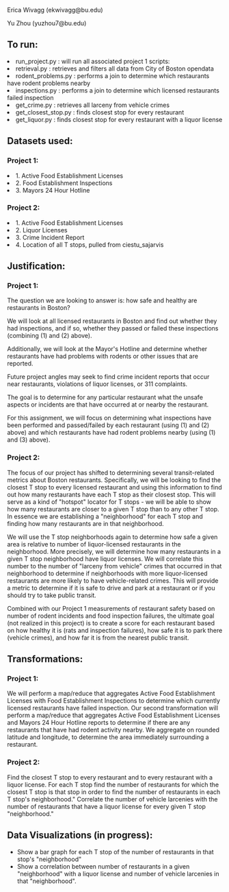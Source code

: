 <p>Erica Wivagg (ekwivagg@bu.edu)</p>
<p>Yu Zhou (yuzhou7@bu.edu)</p>

<h2>To run:</h2>
<sl>
<li>run_project.py : will run all associated project 1 scripts:</li>
<li>retrieval.py : retrieves and filters all data from City of Boston opendata</li>
<li>rodent_problems.py : performs a join to determine which restaurants have rodent problems nearby</li>
<li>inspections.py : performs a join to determine which licensed restaurants failed inspection</li>
<li>get_crime.py : retrieves all larceny from vehicle crimes</li>
<li>get_closest_stop.py : finds closest stop for every restaurant</li>
<li>get_liquor.py : finds closest stop for every restaurant with a liquor license</li>
</sl>

<h2>Datasets used:</h2>

<h3>Project 1:</h3>
<sl>
<li>1. Active Food Establishment Licenses</li>
<li>2. Food Establishment Inspections</li>
<li>3. Mayors 24 Hour Hotline</li>
</sl>

<h3>Project 2:</h3>
<sl>
<li>1. Active Food Establishment Licenses</li>
<li>2. Liquor Licenses</li>
<li>3. Crime Incident Report</li>
<li>4. Location of all T stops, pulled from ciestu_sajarvis</li>
</sl>


<h2>Justification:</h2>

<h3>Project 1:</h3>
<p>The question we are looking to answer is: how safe and healthy are restaurants in Boston?</p>
<p>We will look at all licensed restaurants in Boston and find out whether they had inspections, and if so, whether they passed or failed these inspections (combining (1) and (2) above).</p>
<p>Additionally, we will look at the Mayor's Hotline and determine whether restaurants have had problems with rodents or other issues that are reported.</p>
<p>Future project angles may seek to find crime incident reports that occur near restaurants, violations of liquor licenses, or 311 complaints.</p>
<p>The goal is to determine for any particular restaurant what the unsafe aspects or incidents are that have occurred at or nearby the restaurant.</p>
<p>For this assignment, we will focus on determining what inspections have been performed and passed/failed by each restaurant (using (1) and (2) above) and which restaurants have had rodent problems nearby (using (1) and (3) above).</p>

<h3>Project 2:</h3>
<p>The focus of our project has shifted to determining several transit-related metrics about Boston restaurants. Specifically, we will be looking to find the closest T stop to every licensed restaurant and using this information to find out how many restaurants have each T stop as their closest stop. This will serve as a kind of "hotspot" locator for T stops - we will be able to show how many restaurants are closer to a given T stop than to any other T stop. In essence we are establishing a "neighborhood" for each T stop and finding how many restaurants are in that neighborhood.</p>
<p>We will use the T stop neighborhoods again to determine how safe a given area is relative to number of liquor-licensed restaurants in the neighborhood. More precisely, we will determine how many restaurants in a given T stop neighborhood have liquor licenses. We will correlate this number to the number of "larceny from vehicle" crimes that occurred in that neighborhood to determine if neighborhoods with more liquor-licensed restaurants are more likely to have vehicle-related crimes. This will provide a metric to determine if it is safe to drive and park at a restaurant or if you should try to take public transit.</p>
<p>Combined with our Project 1 measurements of restaurant safety based on number of rodent incidents and food inspection failures, the ultimate goal (not realized in this project) is to create a score for each restaurant based on how healthy it is (rats and inspection failures), how safe it is to park there (vehicle crimes), and how far it is from the nearest public transit.</p>

<h2>Transformations:</h2>

<h3>Project 1:</h3>
<p>We will perform a map/reduce that aggregates Active Food Establishment Licenses with Food Establishment Inspections to determine which currently licensed restaurants have failed inspection.
Our second transformation will perform a map/reduce that aggregates Active Food Establishment Licenses and Mayors 24 Hour Hotline reports to determine if there are any restaurants that have had rodent activity nearby. We aggregate on rounded latitude and longitude, to determine the area immediately surrounding a restaurant.</p>

<h3>Project 2:</h3>
<p>Find the closest T stop to every restaurant and to every restaurant with a liquor license. For each T stop find the number of restaurants for which the closest T stop is that stop in order to find the number of restaurants in each T stop's neighborhood."
Correlate the number of vehicle larcenies with the number of restaurants that have a liquor license for every given T stop "neighborhood."</p>

<h2>Data Visualizations (in progress):</h2>
<ul>
<li>Show a bar graph for each T stop of the number of restaurants in that stop's "neighborhood" </li>
<li>Show a correlation between number of restaurants in a given "neighborhood" with a liquor license and number of vehicle larcenies in that "neighborhood".</li>
</ul>
